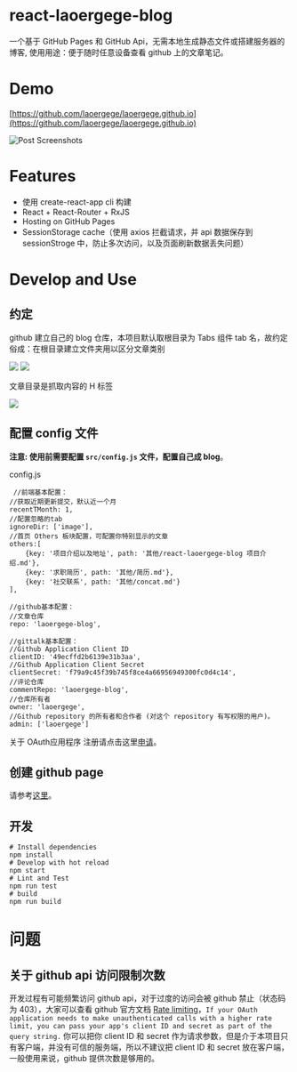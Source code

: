 # react-laoergege-blog
一个基于 GitHub Pages 和 GitHub Api，无需本地生成静态文件或搭建服务器的博客, 使用用途：便于随时任意设备查看 github 上的文章笔记。

# Demo
[https://github.com/laoergege/laoergege.github.io](https://github.com/laoergege/laoergege.github.io)

![Post Screenshots](https://github.com/laoergege/react-laoergege-blog/blob/master/screenshots/20180313175921.png?raw=true)

# Features
- 使用 create-react-app cli 构建
- React + React-Router + RxJS
- Hosting on GitHub Pages
- SessionStorage cache（使用 axios 拦截请求，并 api 数据保存到 sessionStroge 中，防止多次访问，以及页面刷新数据丢失问题）

# Develop and Use
## 约定

github 建立自己的 blog 仓库，本项目默认取根目录为 Tabs 组件 tab 名，故约定俗成：在根目录建立文件夹用以区分文章类别

![](https://github.com/laoergege/react-laoergege-blog/blob/master/screenshots/20180313201354.png?raw=true)
![](https://github.com/laoergege/react-laoergege-blog/blob/master/screenshots/20180313201651.png?raw=true)

文章目录是抓取内容的 H 标签

![](https://github.com/laoergege/react-laoergege-blog/blob/master/screenshots/20180314100548.png?raw=true)

## 配置 config 文件
**注意: 使用前需要配置 `src/config.js` 文件，配置自己成 blog**。

config.js
```
 //前端基本配置：
//获取近期更新提交，默认近一个月
recentTMonth: 1,
//配置忽略的tab
ignoreDir: ['image'],
//首页 Others 板块配置，可配置你特别显示的文章
others:[
    {key: '项目介绍以及地址', path: '其他/react-laoergege-blog 项目介绍.md'},
    {key: '求职简历', path: '其他/简历.md'},
    {key: '社交联系', path: '其他/concat.md'}                
],

//github基本配置：
//文章仓库
repo: 'laoergege-blog',

//gittalk基本配置：
//Github Application Client ID
clientID: '49ecffd2b6139e31b3aa',
//Github Application Client Secret
clientSecret: 'f79a9c45f39b745f8ce4a66956949300fc0d4c14',
//评论仓库
commentRepo: 'laoergege-blog',
//仓库所有者
owner: 'laoergege',
//Github repository 的所有者和合作者 (对这个 repository 有写权限的用户)。
admin: ['laoergege']
```

关于 OAuth应用程序 注册请点击这里[申请](https://github.com/settings/applications/new)。

## 创建 github page
请参考[这里](https://pages.github.com/)。

## 开发
```
# Install dependencies
npm install
# Develop with hot reload
npm start
# Lint and Test
npm run test
# build
npm run build
```

# 问题
## 关于 github api 访问限制次数
开发过程有可能频繁访问 github api，对于过度的访问会被 github 禁止（状态码为 403），大家可以查看 github 官方文档 [Rate limiting](https://developer.github.com/v3/#rate-limiting)，`If your OAuth application needs to make unauthenticated calls with a higher rate limit, you can pass your app's client ID and secret as part of the query string.` 你可以把你 client ID 和 secret 作为请求参数，但是介于本项目只有客户端，并没有可信的服务端，所以不建议把 client ID 和 secret 放在客户端，一般使用来说，github 提供次数是够用的。